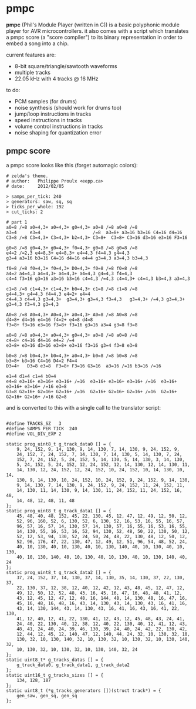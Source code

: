 # pmpc
**pmpc** (Phil's Module Player (written in C)) is a basic polyphonic module player for AVR microcontrollers. it also comes with a script which translates a pmpc score (a "score compiler") to its binary representation in order to embed a song into a chip.

current features are:
  * 8-bit square/triangle/sawtooth waveforms
  * multiple tracks
  * 22.05 kHz with 4 tracks @ 16 MHz

to do:
  * PCM samples (for drums)
  * noise synthesis (should work for drums too)
  * jump/loop instructions in tracks
  * speed instructions in tracks
  * volume control instructions in tracks
  * noise shaping for quantization error


## pmpc score ##

a pmpc score looks like this (forget automagic colors):

```
# zelda's theme.
# author:	Philippe Proulx <eepp.ca>
# date:		2012/02/05

> samps_per_tick: 240
> generators: saw, sq, sq
> ticks_per_whole: 192
> cut_ticks: 2

# part 1
a0=8 /=8 a0=4,3+ a0=4,3+ g0=4,3+ a0=8 /=8 a0=8 /=8
a3=4     e3=4                    /=8  a3=8+ a3=16 b3=16 C4=16 d4=16
C3=8 /=8 C3=4,3+ C3=4,3+ b2=4,3+ C3=8+  C3=8+ C3=16 d3=16 e3=16 F3=16

g0=8 /=8 g0=4,3+ g0=4,3+ f0=4,3+ g0=8 /=8 g0=8 /=8
e4=2 /=2,3 e4=8,3+ e4=8,3+ e4=4,3 f4=4,3 g4=4,3
g3=4 a3=16 b3=16 C4=16 d4=16 e4=4 g3=4,3 a3=4,3 b3=4,3

f0=8 /=8 f0=4,3+ f0=4,3+ D0=4,3+ f0=8 /=8 f0=8 /=8
a4=2 a4=4,3 a4=4,3+ a4=4,3+ a4=4,3 g4=4,3 f4=4,3 
c4=4 f3=16 g3=16 a3=16 b3=16 c4=4,3 /=4,3 c4=4,3+ c4=4,3 b3=4,3 a3=4,3

c1=8 /=8 c1=4,3+ c1=4,3+ b0=4,3+ c1=8 /=8 c1=8 /=8
g4=4,3+ g4=4,3 f4=4,3 e4=2+ e4=4
c4=4,3 c4=4,3 g3=4,3+  g3=4,3+ g3=4,3 f3=4,3   g3=4,3+ /=4,3 g3=4,3+  g3=4,3 f3=4,3 g3=4,3

A0=8 /=8 A0=4,3+ A0=4,3+ a0=4,3+ A0=8 /=8 A0=8 /=8
d4=8+ d4=16 e4=16 f4=2+ e4=8 d4=8
f3=8+ f3=16 e3=16 f3=8+ f3=16 g3=16 a3=4 g3=8 f3=8

a0=8 /=8 a0=4,3+ a0=4,3+ g0=4,3+ a0=8 /=8 a0=8 /=8
c4=8+ c4=16 d4=16 e4=2 /=4
e3=8+ e3=16 d3=16 e3=8+ e3=16 f3=16 g3=4 f3=8 e3=8

b0=8 /=8 b0=4,3+ b0=4,3+ a0=4,3+ b0=8 /=8 b0=8 /=8
b3=8+ b3=16 C4=16 D4=2 F4=4
D3=4+   D3=8 e3=8  F3=8+ F3=16 G3=16  a3=16 /=16 b3=16 /=16

e1=4 d1=4 c1=4 b0=4
e4=8 e3=16+ e3=16+ e3=16+ /=16  e3=16+ e3=16+ e3=16+ /=16  e3=16+ e3=16+ e3=16+ /=16 e3=8
G3=8 G2=16+ G2=16+ G2=16+ /=16  G2=16+ G2=16+ G2=16+ /=16  G2=16+ G2=16+ G2=16+ /=16 G2=8
```

and is converted to this with a single call to the translator script:

```

#define TRACKS_SZ	3
#define SAMPS_PER_TICK	240
#define VOL_DIV_EXP	2

static prog_uint8_t g_track_data0 [] = {
	9, 24, 152, 9, 14, 130, 9, 14, 130, 7, 14, 130, 9, 24, 152, 9, 
	24, 152, 7, 24, 152, 7, 14, 130, 7, 14, 130, 5, 14, 130, 7, 24, 
	152, 7, 24, 152, 5, 24, 152, 5, 14, 130, 5, 14, 130, 3, 14, 130, 
	5, 24, 152, 5, 24, 152, 12, 24, 152, 12, 14, 130, 12, 14, 130, 11, 
	14, 130, 12, 24, 152, 12, 24, 152, 10, 24, 152, 10, 14, 130, 10, 14, 
	130, 9, 14, 130, 10, 24, 152, 10, 24, 152, 9, 24, 152, 9, 14, 130, 
	9, 14, 130, 7, 14, 130, 9, 24, 152, 9, 24, 152, 11, 24, 152, 11, 
	14, 130, 11, 14, 130, 9, 14, 130, 11, 24, 152, 11, 24, 152, 16, 48, 
	14, 48, 12, 48, 11, 48
};
static prog_uint8_t g_track_data1 [] = {
	45, 48, 40, 48, 152, 45, 22, 130, 45, 12, 47, 12, 49, 12, 50, 12, 
	52, 96, 160, 52, 6, 130, 52, 6, 130, 52, 16, 53, 16, 55, 16, 57, 
	96, 57, 16, 57, 14, 130, 57, 14, 130, 57, 16, 55, 16, 53, 16, 55, 
	14, 130, 55, 16, 53, 16, 52, 94, 130, 52, 48, 50, 22, 130, 50, 12, 
	52, 12, 53, 94, 130, 52, 24, 50, 24, 48, 22, 130, 48, 12, 50, 12, 
	52, 96, 176, 47, 22, 130, 47, 12, 49, 12, 51, 96, 54, 48, 52, 24, 
	40, 10, 130, 40, 10, 130, 40, 10, 130, 140, 40, 10, 130, 40, 10, 130, 
	40, 10, 130, 140, 40, 10, 130, 40, 10, 130, 40, 10, 130, 140, 40, 24
};
static prog_uint8_t g_track_data2 [] = {
	37, 24, 152, 37, 14, 130, 37, 14, 130, 35, 14, 130, 37, 22, 130, 37, 
	22, 130, 37, 12, 38, 12, 40, 12, 42, 12, 43, 48, 45, 12, 47, 12, 
	49, 12, 50, 12, 52, 48, 43, 16, 45, 16, 47, 16, 48, 48, 41, 12, 
	43, 12, 45, 12, 47, 12, 48, 16, 144, 48, 14, 130, 48, 16, 47, 16, 
	45, 16, 48, 16, 48, 16, 43, 14, 130, 43, 14, 130, 43, 16, 41, 16, 
	43, 14, 130, 144, 43, 14, 130, 43, 16, 41, 16, 43, 16, 41, 22, 130, 
	41, 12, 40, 12, 41, 22, 130, 41, 12, 43, 12, 45, 48, 43, 24, 41, 
	24, 40, 22, 130, 40, 12, 38, 12, 40, 22, 130, 40, 12, 41, 12, 43, 
	48, 41, 24, 40, 24, 39, 46, 130, 39, 24, 40, 24, 42, 22, 130, 42, 
	12, 44, 12, 45, 12, 140, 47, 12, 140, 44, 24, 32, 10, 130, 32, 10, 
	130, 32, 10, 130, 140, 32, 10, 130, 32, 10, 130, 32, 10, 130, 140, 32, 
	10, 130, 32, 10, 130, 32, 10, 130, 140, 32, 24
};
static uint8_t* g_tracks_datas [] = {
	g_track_data0, g_track_data1, g_track_data2
};
static uint16_t g_tracks_sizes [] = {
	134, 128, 187
};
static uint8_t (*g_tracks_generators [])(struct track*) = {
	gen_saw, gen_sq, gen_sq
};
```

